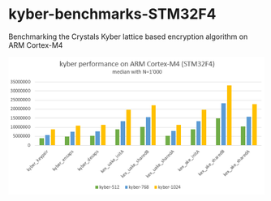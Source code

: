 # kyber-benchmarks-STM32F4
Benchmarking the Crystals Kyber lattice based encryption algorithm on ARM Cortex-M4


![img/cortex_m4_all_kyber_median.png](img/cortex_m4_all_kyber_median.png)

